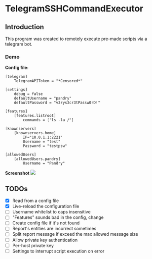 # TelegramSSHCommandExecutor
## Introduction
This program was created to remotely execute pre-made scripts via a telegram bot.

### Demo
**Config file:**
```
[telegram]
    TelegramAPIToken = "*Censored*"

[settings]
    debug = false
    defaultUsername = "pandry"
    defaultPassword = "v3rys3cr3tPassw0rD!"

[features]
    [features.listroot]
        commands = ["ls -la /"]

[knownservers]
    [knownservers.home]
        IP="10.0.1.1:2221"
        Username = "test"
        Password = "testpsw"

[allowedUsers]
    [allowedUsers.pandry]
        Username = "Pandry"
```
**Screenshot**
![](https://vgy.me/UifhNJ.png)



## TODOs
- [X] Read from a config file
- [X] Live-reload the configuration file
- [ ] Username whitelist to caps insensitive
- [ ] "Features" sounds bad in the config, change
- [ ] Create config file if it's not found
- [ ] Report's entities are incorrect sometimes
- [ ] Split report message if exceed the max allowed message size
- [ ] Allow private key authentication
- [ ] Per-host private key
- [ ] Settings to interrupt script execution on error
